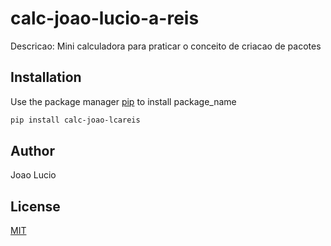 # calc-joao-lucio-a-reis

Descricao: Mini calculadora para praticar o conceito de criacao de pacotes

## Installation

Use the package manager [pip](https://pip.pypa.io/en/stable/) to install package_name

```bash
pip install calc-joao-lcareis
```



## Author
Joao Lucio

## License
[MIT](https://choosealicense.com/licenses/mit/)